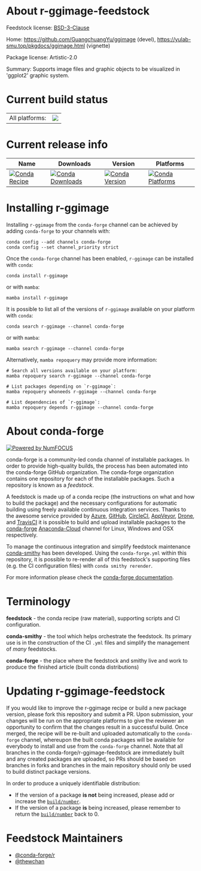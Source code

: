 About r-ggimage-feedstock
=========================

Feedstock license: [BSD-3-Clause](https://github.com/conda-forge/r-ggimage-feedstock/blob/main/LICENSE.txt)

Home: https://github.com/GuangchuangYu/ggimage (devel), https://yulab-smu.top/pkgdocs/ggimage.html (vignette)

Package license: Artistic-2.0

Summary: Supports image files and graphic objects to be visualized in 'ggplot2' graphic system.

Current build status
====================


<table><tr><td>All platforms:</td>
    <td>
      <a href="https://dev.azure.com/conda-forge/feedstock-builds/_build/latest?definitionId=18116&branchName=main">
        <img src="https://dev.azure.com/conda-forge/feedstock-builds/_apis/build/status/r-ggimage-feedstock?branchName=main">
      </a>
    </td>
  </tr>
</table>

Current release info
====================

| Name | Downloads | Version | Platforms |
| --- | --- | --- | --- |
| [![Conda Recipe](https://img.shields.io/badge/recipe-r--ggimage-green.svg)](https://anaconda.org/conda-forge/r-ggimage) | [![Conda Downloads](https://img.shields.io/conda/dn/conda-forge/r-ggimage.svg)](https://anaconda.org/conda-forge/r-ggimage) | [![Conda Version](https://img.shields.io/conda/vn/conda-forge/r-ggimage.svg)](https://anaconda.org/conda-forge/r-ggimage) | [![Conda Platforms](https://img.shields.io/conda/pn/conda-forge/r-ggimage.svg)](https://anaconda.org/conda-forge/r-ggimage) |

Installing r-ggimage
====================

Installing `r-ggimage` from the `conda-forge` channel can be achieved by adding `conda-forge` to your channels with:

```
conda config --add channels conda-forge
conda config --set channel_priority strict
```

Once the `conda-forge` channel has been enabled, `r-ggimage` can be installed with `conda`:

```
conda install r-ggimage
```

or with `mamba`:

```
mamba install r-ggimage
```

It is possible to list all of the versions of `r-ggimage` available on your platform with `conda`:

```
conda search r-ggimage --channel conda-forge
```

or with `mamba`:

```
mamba search r-ggimage --channel conda-forge
```

Alternatively, `mamba repoquery` may provide more information:

```
# Search all versions available on your platform:
mamba repoquery search r-ggimage --channel conda-forge

# List packages depending on `r-ggimage`:
mamba repoquery whoneeds r-ggimage --channel conda-forge

# List dependencies of `r-ggimage`:
mamba repoquery depends r-ggimage --channel conda-forge
```


About conda-forge
=================

[![Powered by
NumFOCUS](https://img.shields.io/badge/powered%20by-NumFOCUS-orange.svg?style=flat&colorA=E1523D&colorB=007D8A)](https://numfocus.org)

conda-forge is a community-led conda channel of installable packages.
In order to provide high-quality builds, the process has been automated into the
conda-forge GitHub organization. The conda-forge organization contains one repository
for each of the installable packages. Such a repository is known as a *feedstock*.

A feedstock is made up of a conda recipe (the instructions on what and how to build
the package) and the necessary configurations for automatic building using freely
available continuous integration services. Thanks to the awesome service provided by
[Azure](https://azure.microsoft.com/en-us/services/devops/), [GitHub](https://github.com/),
[CircleCI](https://circleci.com/), [AppVeyor](https://www.appveyor.com/),
[Drone](https://cloud.drone.io/welcome), and [TravisCI](https://travis-ci.com/)
it is possible to build and upload installable packages to the
[conda-forge](https://anaconda.org/conda-forge) [Anaconda-Cloud](https://anaconda.org/)
channel for Linux, Windows and OSX respectively.

To manage the continuous integration and simplify feedstock maintenance
[conda-smithy](https://github.com/conda-forge/conda-smithy) has been developed.
Using the ``conda-forge.yml`` within this repository, it is possible to re-render all of
this feedstock's supporting files (e.g. the CI configuration files) with ``conda smithy rerender``.

For more information please check the [conda-forge documentation](https://conda-forge.org/docs/).

Terminology
===========

**feedstock** - the conda recipe (raw material), supporting scripts and CI configuration.

**conda-smithy** - the tool which helps orchestrate the feedstock.
                   Its primary use is in the construction of the CI ``.yml`` files
                   and simplify the management of *many* feedstocks.

**conda-forge** - the place where the feedstock and smithy live and work to
                  produce the finished article (built conda distributions)


Updating r-ggimage-feedstock
============================

If you would like to improve the r-ggimage recipe or build a new
package version, please fork this repository and submit a PR. Upon submission,
your changes will be run on the appropriate platforms to give the reviewer an
opportunity to confirm that the changes result in a successful build. Once
merged, the recipe will be re-built and uploaded automatically to the
`conda-forge` channel, whereupon the built conda packages will be available for
everybody to install and use from the `conda-forge` channel.
Note that all branches in the conda-forge/r-ggimage-feedstock are
immediately built and any created packages are uploaded, so PRs should be based
on branches in forks and branches in the main repository should only be used to
build distinct package versions.

In order to produce a uniquely identifiable distribution:
 * If the version of a package **is not** being increased, please add or increase
   the [``build/number``](https://docs.conda.io/projects/conda-build/en/latest/resources/define-metadata.html#build-number-and-string).
 * If the version of a package **is** being increased, please remember to return
   the [``build/number``](https://docs.conda.io/projects/conda-build/en/latest/resources/define-metadata.html#build-number-and-string)
   back to 0.

Feedstock Maintainers
=====================

* [@conda-forge/r](https://github.com/conda-forge/r/)
* [@thewchan](https://github.com/thewchan/)

